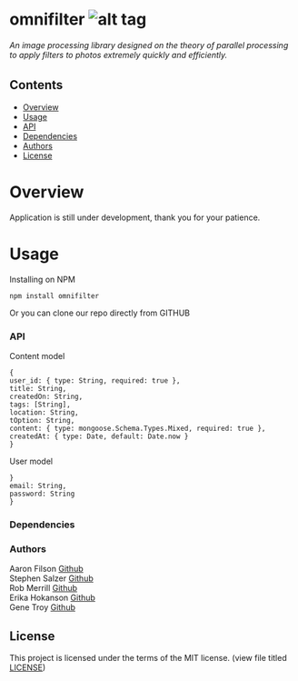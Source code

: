 # omnifilter        ![alt tag](https://travis-ci.org/ocgears/omnifilter.svg?branch=master)
###### An image processing library designed on the theory of parallel processing to apply filters to photos extremely quickly and efficiently.

## Contents
+   [Overview](https://github.com/ocgears/omnifilter#overview)
+   [Usage](https://github.com/ocgears/omnifilter#usage)
+   [API](https://github.com/ocgears/omnifilter#api)
+   [Dependencies](https://github.com/ocgears/omnifilter#dependencies)
+   [Authors](https://github.com/ocgears/omnifilter#authors)
+   [License](https://github.com/ocgears/omnifilter#license)

# Overview
Application is still under development, thank you for your patience.

# Usage
Installing on NPM
```
npm install omnifilter
```

Or you can clone our repo directly from GITHUB

### API
Content model
```
{
user_id: { type: String, required: true },
title: String,
createdOn: String,
tags: [String],
location: String,
tOption: String,
content: { type: mongoose.Schema.Types.Mixed, required: true },
createdAt: { type: Date, default: Date.now }
}
```

User model
```
}
email: String,
password: String
}
```

### Dependencies


### Authors
Aaron Filson [Github](https://github.com/aaronfilson)<br/>
Stephen Salzer [Github](https://github.com/scoobahsteve)</br>
Rob Merrill [Github](https://github.com/robgmerrill)</br>
Erika Hokanson [Github](https://github.com/erikawho)<br>
Gene Troy [Github](https://github.com/energene)<br/>

## License

This project is licensed under the terms of the MIT license. (view file titled [LICENSE](https://github.com/ocgears/omnifilter/blob/master/LICENSE))
